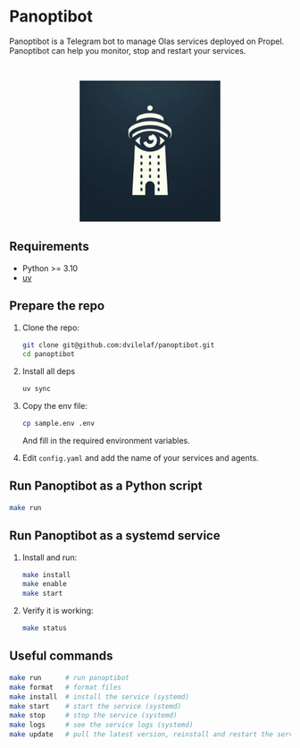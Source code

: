 # Panoptibot
Panoptibot is a Telegram bot to manage Olas services deployed on Propel. Panoptibot can help you monitor, stop and restart your services.

</br>
<p align="center">
  <img width="50%" src="images/panoptibot.jpg">
</p>

## Requirements

- Python >= 3.10
- [uv](https://docs.astral.sh/uv/)

## Prepare the repo

1. Clone the repo:

    ```bash
    git clone git@github.com:dvilelaf/panoptibot.git
    cd panoptibot
    ```

2. Install all deps
    ```bash
    uv sync
    ```

3. Copy the env file:

    ```bash
    cp sample.env .env
    ```

    And fill in the required environment variables.


4. Edit `config.yaml` and add the name of your services and agents.


## Run Panoptibot as a Python script

```bash
make run
```

## Run Panoptibot as a systemd service

1. Install and run:

    ```bash
    make install
    make enable
    make start
    ```

2. Verify it is working:
    ```bash
    make status
    ```

## Useful commands

```bash
make run      # run panoptibot
make format   # format files
make install  # install the service (systemd)
make start    # start the service (systemd)
make stop     # stop the service (systemd)
make logs     # see the service logs (systemd)
make update   # pull the latest version, reinstall and restart the service if needed (systemd)
```